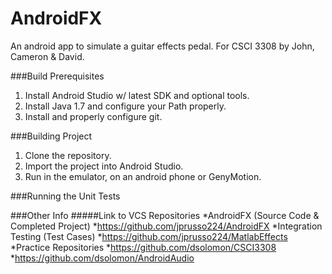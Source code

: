 AndroidFX 
=========
An android app to simulate a guitar effects pedal. 
For CSCI 3308 by John, Cameron & David.

###Build Prerequisites
1. Install Android Studio w/ latest SDK and optional tools.
2. Install Java 1.7 and configure your Path properly.
3. Install and properly configure git.

###Building Project
1. Clone the repository.
2. Import the project into Android Studio.
3. Run in the emulator, on an android phone or GenyMotion. 

###Running the Unit Tests


###Other Info
#####Link to VCS Repositories
*AndroidFX (Source Code & Completed Project)
  *https://github.com/jprusso224/AndroidFX
*Integration Testing (Test Cases)
  *https://github.com/jprusso224/MatlabEffects
*Practice Repositories 
  *https://github.com/dsolomon/CSCI3308
  *https://github.com/dsolomon/AndroidAudio
